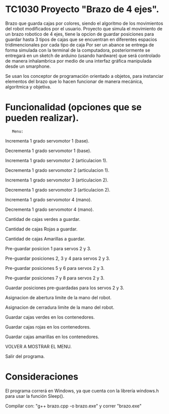 # TC1030 Proyecto "Brazo de 4 ejes".

Brazo que guarda cajas por colores, siendo el algoritmo de los movimientos del robot modificados por el usuario. Proyecto que simula el movimiento de un brazo robotico de 4 ejes, tiene la opcion de guardar posiciones para guardar hasta 3 tipos de cajas que se encuentran en diferentes espacios tridimencionales por cada tipo de caja Por ser un abance se entrega de forma simulada con la terminal de la computadora, posteriormente se entregará en un sketch de arduino (usando hardware) que será controlado de manera inhalambrica por medio de una interfaz gráfica manipulada desde un smarphone.

Se usan los conceptor de programación orientado a objetos, para instanciar elementos del brazo que lo hacen funcionar de manera mecánica, algoritmica y objetiva.

# Funcionalidad (opciones que se pueden realizar).

       Menu:
Incrementa 1 grado servomotor 1 (base).

Decrementa 1 grado servomotor 1 (base).

Incrementa 1 grado servomotor 2 (articulacion 1).

Decrementa 1 grado servomotor 2 (articulacion 1).

Incrementa 1 grado servomotor 3 (articulacion 2).

Decrementa 1 grado servomotor 3 (articulacion 2).

Incrementa 1 grado servomotor 4 (mano).

Decrementa 1 grado servomotor 4 (mano).

Cantidad de cajas verdes a guardar.
       
Cantidad de cajas Rojas a guardar.
       
Cantidad de cajas Amarillas a guardar.
       
Pre-guardar posicion 1 para servos 2 y 3.

Pre-guardar posiciones 2, 3 y 4 para servos 2 y 3.

Pre-guardar posiciones 5 y 6 para servos 2 y 3.

Pre-guardar posiciones 7 y 8 para servos 2 y 3.

Guardar posiciones pre-guardadas para los servos 2 y 3.

Asignacion de abertura limite de la mano del robot.
       
Asignacion de cerradura limite de la mano del robot.
       
Guardar cajas verdes en los contenedores.

Guardar cajas rojas en los contenedores.

Guardar cajas amarillas en los contenedores.

VOLVER A MOSTRAR EL MENU.

Salir del programa.

# Consideraciones

El programa correrá en Windows, ya que cuenta con la librería windows.h para usar la función Sleep().

Compilar con: "g++ brazo.cpp -o brazo.exe" y correr "brazo.exe"
